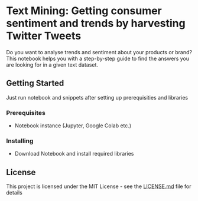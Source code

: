 # Text Mining: Getting consumer sentiment and trends by harvesting Twitter Tweets

Do you want to analyse trends and sentiment about your products or brand? This notebook helps you with a step-by-step guide to find the answers you are looking for in a given text dataset.

## Getting Started

Just run notebook and snippets after setting up prerequisities and libraries

### Prerequisites

- Notebook instance (Jupyter, Google Colab etc.)

### Installing

- Download Notebook and install required libraries

## License

This project is licensed under the MIT License - see the [LICENSE.md](LICENSE.md) file for details
